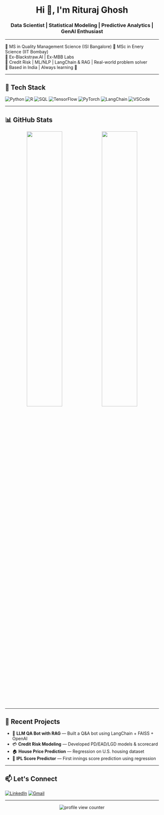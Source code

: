 <h1 align="center">Hi 👋, I'm Rituraj Ghosh</h1>
<h3 align="center">Data Scientist | Statistical Modeling | Predictive Analytics | GenAI Enthusiast</h3>

---

🎯 MS in Quality Management Science (ISI Bangalore) 
🎯 MSc in Enery Science (IIT Bombay)  
💼 Ex-Blackstraw.AI | Ex-MBB Labs  
🔬 Credit Risk | ML/NLP | LangChain & RAG | Real-world problem solver  
📍 Based in India | Always learning 🚀

---

## 🧠 Tech Stack

![Python](https://img.shields.io/badge/-Python-333?style=flat&logo=python)
![R](https://img.shields.io/badge/-R-276DC3?style=flat&logo=r)
![SQL](https://img.shields.io/badge/-SQL-4479A1?style=flat&logo=postgresql)
![TensorFlow](https://img.shields.io/badge/-TensorFlow-FF6F00?style=flat&logo=tensorflow)
![PyTorch](https://img.shields.io/badge/-PyTorch-E34F26?style=flat&logo=pytorch)
![LangChain](https://img.shields.io/badge/-LangChain-000?style=flat)
![VSCode](https://img.shields.io/badge/-VSCode-007ACC?style=flat&logo=visual-studio-code)

---

## 📊 GitHub Stats

<p align="center">
  <img src="https://github-readme-stats.vercel.app/api?username=riturajghosh&show_icons=true&theme=default" width="48%" />
  <img src="https://github-readme-stats.vercel.app/api/top-langs/?username=riturajghosh&layout=compact&theme=default" width="48%" />
</p>

---

## 📂 Recent Projects

- 🧠 **LLM QA Bot with RAG** — Built a Q&A bot using LangChain + FAISS + OpenAI  
- 💳 **Credit Risk Modeling** — Developed PD/EAD/LGD models & scorecard  
- 🏠 **House Price Prediction** — Regression on U.S. housing dataset  
- 🏏 **IPL Score Predictor** — First innings score prediction using regression

---

## 📫 Let's Connect

[![LinkedIn](https://img.shields.io/badge/-LinkedIn-blue?style=flat&logo=linkedin&logoColor=white)](https://www.linkedin.com/in/riturajghosh-iitb)
[![Gmail](https://img.shields.io/badge/-riturajghosh1996@gmail.com-c14438?style=flat&logo=Gmail&logoColor=white)](mailto:riturajghosh1996@gmail.com)

---

<p align="center">
  <img src="https://komarev.com/ghpvc/?username=riturajghosh&label=Profile%20Views&color=blue" alt="profile view counter" />
</p>